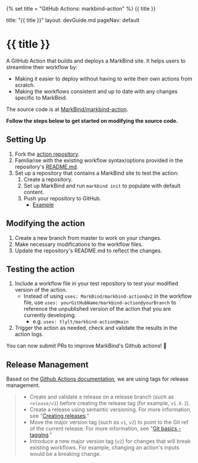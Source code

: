 {% set title = "GitHub Actions: markbind-action" %}
<span id="title" class="d-none">{{ title }}</span>

<frontmatter>
  title: "{{ title }}"
  layout: devGuide.md
  pageNav: default
</frontmatter>

# {{ title }}

<div class="lead">

A GitHub Action that builds and deploys a MarkBind site. It helps users to streamline their workflow by:
* Making it easier to deploy without having to write their own actions from scratch.
* Making the workflows consistent and up to date with any changes specific to MarkBind.

The source code is at [MarkBind/markbind-action](https://github.com/MarkBind/markbind-action).
</div>

**Follow the steps below to get started on modifying the source code.**
## Setting Up
1. Fork the [action repository](https://github.com/MarkBind/markbind-action).
1. Familiarise with the existing workflow syntax/options provided in the repository's [README.md](https://github.com/MarkBind/markbind-action#readme).
1. Set up a repository that contains a MarkBind site to test the action:
   1. Create a repository.
   1. Set up MarkBind and run `markbind init` to populate with default content.
   1. Push your repository to GitHub.
      * [Example](https://github.com/MarkBind/init-typical)

## Modifying the action
1. Create a new branch from master to work on your changes.
1. Make necessary modifications to the workflow files.
1. Update the repository's README.md to reflect the changes.

## Testing the action
1. Include a workflow file in your <tooltip content="Which includes a sample MarkBind site">test repository</tooltip> to test your modified version of the action.
   * Instead of using `uses: MarkBind/markbind-action@v2` in the workflow file, use `uses: yourGitHubName/markbind-action@yourBranch` to reference the unpublished version of the action that you are currently developing.
      * e.g. `uses: tlylt/markbind-action@main`
1.  Trigger the action as needed, check and validate the results in the action logs.

You can now submit PRs to improve MarkBind's Github actions! 🎉

## Release Management
Based on the [Github Actions documentation](https://docs.github.com/en/actions/creating-actions/about-custom-actions#using-release-management-for-actions), we are using tags for release management.

> * Create and validate a release on a release branch (such as `release/v1`) before creating the release tag (for example, `v1.0.2`).
> * Create a release using semantic versioning. For more information, see "[Creating releases](https://docs.github.com/en/articles/creating-releases)."
> * Move the major version tag (such as `v1`, `v2`) to point to the Git ref of the current release. For more information, see "[Git basics - tagging](https://git-scm.com/book/en/v2/Git-Basics-Tagging)."
> * Introduce a new major version tag (`v2`) for changes that will break existing workflows. For example, changing an action's inputs would be a breaking change.